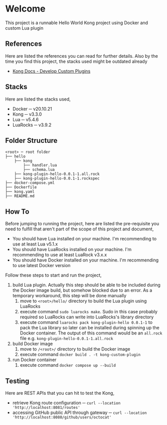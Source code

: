 # Welcome
This project is a runnable Hello World Kong project using Docker and custom Lua plugin

## References
Here are listed the references you can read for further details. Also by the time you find this project, the stacks used might be outdated already
* [Kong Docs - Develop Custom Plugins](https://docs.konghq.com/gateway/latest/plugin-development/)

## Stacks
Here are listed the stacks used,
* Docker ─ v20.10.21
* Kong ─ v3.3.0
* Lua ─ v5.4.6
* LuaRocks ─ v3.9.2

## Folder Structure
```
<root> ─ root folder
├── hello
    ├── kong
        ├── handler.lua
        ├── schema.lua
    ├── kong-plugin-hello-0.0.1-1.all.rock
    ├── kong-plugin-hello-0.0.1-1.rockspec
├── docker-compose.yml
├── Dockerfile
├── kong.yaml
├── README.md
```

## How To
Before jumping to running the project, here are listed the pre-requisite you need to fulfill that aren't part of the scope of this project and document,
* You should have Lua installed on your machine. I'm recommending to use at least Lua v5.1.x
* You should have LuaRocks installed on your machine. I'm recommending to use at least LuaRock v3.x.x
* You should have Docker installed on your machine. I'm recommending to use latest Docker version

Follow these steps to start and run the project,
1. build Lua plugin. Actually this step should be able to be included during the Docker image build, but somehow blocked due to an error. As a temporary workaround, this step will be done manually
   1. move to `<root>/hello/` directory to build the Lua plugin using LuaRocks
   2. execute command `sudo luarocks make`. Sudo in this case probably required so LuaRocks can write into LuaRocks's library directory
   3. execute command `luarocks pack kong-plugin-hello 0.0.1-1` to pack the Lua library so later can be installed during spinning up the Docker container. The output of this command would be an `all.rock` file e.g. `kong-plugin-hello-0.0.1-1.all.rock`
2. build Docker image
   1. move to `/<root>/` directory to build the Docker image
   2. execute command `docker build . -t kong-custom-plugin`
3. run Docker container
   1. execute command `docker compose up --build`

## Testing
Here are REST APIs that you can hit to test the Kong,
* retrieve Kong route configuration ─ `curl --location 'http://localhost:8081/routes'`
* accessing GitHub public API through gateway ─ `curl --location 'http://localhost:8080/github/users/octocat'`